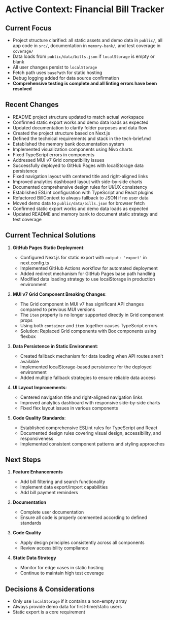 # Active Context: Financial Bill Tracker

## Current Focus
- Project structure clarified: all static assets and demo data in `public/`, all app code in `src/`, documentation in `memory-bank/`, and test coverage in `coverage/`
- Data loads from `public/data/bills.json` if `localStorage` is empty or blank
- All user changes persist to `localStorage`
- Fetch path uses `basePath` for static hosting
- Debug logging added for data source confirmation
- **Comprehensive testing is complete and all linting errors have been resolved**

## Recent Changes
- README project structure updated to match actual workspace
- Confirmed static export works and demo data loads as expected
- Updated documentation to clarify folder purposes and data flow
- Created the project structure based on Next.js
- Defined the technical requirements and stack in the tech-brief.md
- Established the memory bank documentation system
- Implemented visualization components using Nivo charts
- Fixed TypeScript errors in components
- Addressed MUI v7 Grid compatibility issues
- Successfully deployed to GitHub Pages with localStorage data persistence
- Fixed navigation layout with centered title and right-aligned links
- Improved analytics dashboard layout with side-by-side charts
- Documented comprehensive design rules for UI/UX consistency
- Established ESLint configuration with TypeScript and React plugins
- Refactored BillContext to always fallback to JSON if no user data
- Moved demo data to `public/data/bills.json` for browser fetch
- Confirmed static export works and demo data loads as expected
- Updated README and memory bank to document static strategy and test coverage

## Current Technical Solutions
1. **GitHub Pages Static Deployment**:
   - Configured Next.js for static export with `output: 'export'` in next.config.ts
   - Implemented GitHub Actions workflow for automated deployment
   - Added redirect mechanism for GitHub Pages base path handling
   - Modified data loading strategy to use localStorage in production environment

2. **MUI v7 Grid Component Breaking Changes**: 
   - The Grid component in MUI v7 has significant API changes compared to previous MUI versions
   - The `item` property is no longer supported directly in Grid component props
   - Using both `container` and `item` together causes TypeScript errors
   - Solution: Replaced Grid components with Box components using flexbox

3. **Data Persistence in Static Environment**:
   - Created fallback mechanism for data loading when API routes aren't available
   - Implemented localStorage-based persistence for the deployed environment
   - Added multiple fallback strategies to ensure reliable data access

4. **UI Layout Improvements**:
   - Centered navigation title and right-aligned navigation links
   - Improved analytics dashboard with responsive side-by-side charts
   - Fixed flex layout issues in various components

5. **Code Quality Standards**:
   - Established comprehensive ESLint rules for TypeScript and React
   - Documented design rules covering visual design, accessibility, and responsiveness
   - Implemented consistent component patterns and styling approaches

## Next Steps
1. **Feature Enhancements**
   - Add bill filtering and search functionality
   - Implement data export/import capabilities
   - Add bill payment reminders

2. **Documentation**
   - Complete user documentation
   - Ensure all code is properly commented according to defined standards

3. **Code Quality**
   - Apply design principles consistently across all components
   - Review accessibility compliance

4. **Static Data Strategy**
   - Monitor for edge cases in static hosting
   - Continue to maintain high test coverage

## Decisions & Considerations
- Only use `localStorage` if it contains a non-empty array
- Always provide demo data for first-time/static users
- Static export is a core requirement

